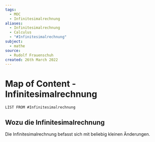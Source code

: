```yaml
---
tags:
  - MOC
  - Infinitesimalrechnung
aliases:
  - Infinitesimalrechnung
  - Calculus
  - "#Infinitesimalrechnung"
subject:
  - mathe
source:
  - Rudolf Frauenschuh
created: 26th March 2022
---
```


# Map of Content - Infinitesimalrechnung

```dataview
LIST FROM #Infinitesimalrechnung
```

## Wozu die Infinitesimalrechnung

 Die Infinitesimalrechnung befasst sich mit beliebig kleinen Änderungen.